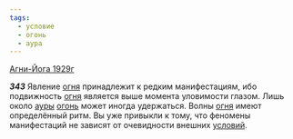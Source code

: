 ```yaml
---
tags:
  - условие
  - огонь
  - аура
---
```


[Агни-Йога 1929г](/agni/1929)

___343___
Явление [огня](/tag/#[огонь](/tag/#огонь)) принадлежит к редким манифестациям, ибо подвижность [огня](/tag/#[огонь](/tag/#огонь)) является выше момента уловимости глазом. Лишь около [ауры](/tag/#аура) [огонь](/tag/#огонь) может иногда удержаться. Волны [огня](/tag/#[огонь](/tag/#огонь)) имеют определённый ритм. Вы уже привыкли к тому, что феномены манифестаций не зависят от очевидности внешних [условий](/tag/#условие).